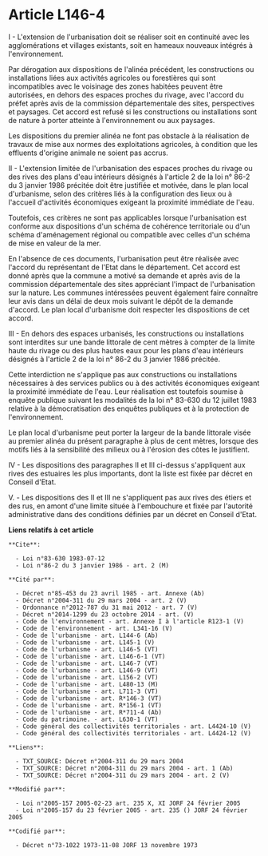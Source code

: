 # Article L146-4

I - L'extension de l'urbanisation doit se réaliser soit en continuité avec les agglomérations et villages existants, soit en
hameaux nouveaux intégrés à l'environnement.

Par dérogation aux dispositions de l'alinéa précédent, les constructions ou installations liées aux activités agricoles ou
forestières qui sont incompatibles avec le voisinage des zones habitées peuvent être autorisées, en dehors des espaces
proches du rivage, avec l'accord du préfet après avis de la commission départementale des sites, perspectives et paysages.
Cet accord est refusé si les constructions ou installations sont de nature à porter atteinte à l'environnement ou aux
paysages.

Les dispositions du premier alinéa ne font pas obstacle à la réalisation de travaux de mise aux normes des exploitations
agricoles, à condition que les effluents d'origine animale ne soient pas accrus.

II - L'extension limitée de l'urbanisation des espaces proches du rivage ou des rives des plans d'eau intérieurs désignés à
l'article 2 de la loi n° 86-2 du 3 janvier 1986 précitée doit être justifiée et motivée, dans le plan local d'urbanisme,
selon des critères liés à la configuration des lieux ou à l'accueil d'activités économiques exigeant la proximité immédiate
de l'eau.

Toutefois, ces critères ne sont pas applicables lorsque l'urbanisation est conforme aux dispositions d'un schéma de cohérence
territoriale ou d'un schéma d'aménagement régional ou compatible avec celles d'un schéma de mise en valeur de la mer.

En l'absence de ces documents, l'urbanisation peut être réalisée avec l'accord du représentant de l'Etat dans le département.
Cet accord est donné après que la commune a motivé sa demande et après avis de la commission départementale des sites
appréciant l'impact de l'urbanisation sur la nature. Les communes intéressées peuvent également faire connaître leur avis
dans un délai de deux mois suivant le dépôt de la demande d'accord. Le plan local d'urbanisme doit respecter les dispositions
de cet accord.

III - En dehors des espaces urbanisés, les constructions ou installations sont interdites sur une bande littorale de cent
mètres à compter de la limite haute du rivage ou des plus hautes eaux pour les plans d'eau intérieurs désignés à l'article 2
de la loi n° 86-2 du 3 janvier 1986 précitée.

Cette interdiction ne s'applique pas aux constructions ou installations nécessaires à des services publics ou à des activités
économiques exigeant la proximité immédiate de l'eau. Leur réalisation est toutefois soumise à enquête publique suivant les
modalités de la loi n° 83-630 du 12 juillet 1983 relative à la démocratisation des enquêtes publiques et à la protection de
l'environnement.

Le plan local d'urbanisme peut porter la largeur de la bande littorale visée au premier alinéa du présent paragraphe à plus
de cent mètres, lorsque des motifs liés à la sensibilité des milieux ou à l'érosion des côtes le justifient.

IV - Les dispositions des paragraphes II et III ci-dessus s'appliquent aux rives des estuaires les plus importants, dont la
liste est fixée par décret en Conseil d'Etat.

V. - Les dispositions des II et III ne s'appliquent pas aux rives des étiers et des rus, en amont d'une limite située à
l'embouchure et fixée par l'autorité administrative dans des conditions définies par un décret en Conseil d'Etat.

**Liens relatifs à cet article**

	**Cite**:

	  - Loi n°83-630 1983-07-12
	  - Loi n°86-2 du 3 janvier 1986 - art. 2 (M)

	**Cité par**:

	  - Décret n°85-453 du 23 avril 1985 - art. Annexe (Ab)
	  - Décret n°2004-311 du 29 mars 2004 - art. 2 (V)
	  - Ordonnance n°2012-787 du 31 mai 2012 - art. 7 (V)
	  - Décret n°2014-1299 du 23 octobre 2014 - art. (V)
	  - Code de l'environnement - art. Annexe I à l'article R123-1 (V)
	  - Code de l'environnement - art. L341-16 (V)
	  - Code de l'urbanisme - art. L144-6 (Ab)
	  - Code de l'urbanisme - art. L145-1 (V)
	  - Code de l'urbanisme - art. L146-5 (VT)
	  - Code de l'urbanisme - art. L146-6-1 (VT)
	  - Code de l'urbanisme - art. L146-7 (VT)
	  - Code de l'urbanisme - art. L146-9 (VT)
	  - Code de l'urbanisme - art. L156-2 (VT)
	  - Code de l'urbanisme - art. L480-13 (M)
	  - Code de l'urbanisme - art. L711-3 (VT)
	  - Code de l'urbanisme - art. R*146-3 (VT)
	  - Code de l'urbanisme - art. R*156-1 (VT)
	  - Code de l'urbanisme - art. R*711-4 (Ab)
	  - Code du patrimoine. - art. L630-1 (VT)
	  - Code général des collectivités territoriales - art. L4424-10 (V)
	  - Code général des collectivités territoriales - art. L4424-12 (V)

	**Liens**:

	  - TXT_SOURCE: Décret n°2004-311 du 29 mars 2004
	  - TXT_SOURCE: Décret n°2004-311 du 29 mars 2004 - art. 1 (Ab)
	  - TXT_SOURCE: Décret n°2004-311 du 29 mars 2004 - art. 2 (V)

	**Modifié par**:

	  - Loi n°2005-157 2005-02-23 art. 235 X, XI JORF 24 février 2005
	  - Loi n°2005-157 du 23 février 2005 - art. 235 () JORF 24 février 2005

	**Codifié par**:

	  - Décret n°73-1022 1973-11-08 JORF 13 novembre 1973
